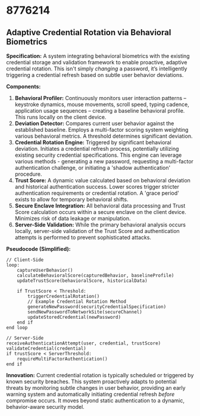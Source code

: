 # 8776214

## Adaptive Credential Rotation via Behavioral Biometrics

**Specification:** A system integrating behavioral biometrics with the existing credential storage and validation framework to enable proactive, adaptive credential rotation. This isn't simply *changing* a password, it’s intelligently triggering a credential refresh based on subtle user behavior deviations.

**Components:**

1.  **Behavioral Profiler:** Continuously monitors user interaction patterns – keystroke dynamics, mouse movements, scroll speed, typing cadence, application usage sequences – creating a baseline behavioral profile. This runs locally on the client device.
2.  **Deviation Detector:** Compares current user behavior against the established baseline. Employs a multi-factor scoring system weighting various behavioral metrics. A threshold determines significant deviation.
3.  **Credential Rotation Engine:** Triggered by significant behavioral deviation. Initiates a credential refresh process, potentially utilizing existing security credential specifications. This engine can leverage various methods - generating a new password, requesting a multi-factor authentication challenge, or initiating a 'shadow authentication' procedure.
4.  **Trust Score:** A dynamic value calculated based on behavioral deviation and historical authentication success. Lower scores trigger stricter authentication requirements or credential rotation.  A 'grace period' exists to allow for temporary behavioral shifts.
5.  **Secure Enclave Integration:** All behavioral data processing and Trust Score calculation occurs within a secure enclave on the client device. Minimizes risk of data leakage or manipulation.
6.  **Server-Side Validation:** While the primary behavioral analysis occurs locally, server-side validation of the Trust Score and authentication attempts is performed to prevent sophisticated attacks.

**Pseudocode (Simplified):**

```
// Client-Side
loop:
    captureUserBehavior()
    calculateBehavioralScore(capturedBehavior, baselineProfile)
    updateTrustScore(behavioralScore, historicalData)

    if TrustScore < Threshold:
        triggerCredentialRotation()
        // Example Credential Rotation Method
        generateNewPassword(securityCredentialSpecification)
        sendNewPasswordToNetworkSite(secureChannel)
        updateStoredCredential(newPassword)
    end if
end loop

// Server-Side
receiveAuthenticationAttempt(user, credential, trustScore)
validateCredential(credential)
if trustScore < ServerThreshold:
    requireMultiFactorAuthentication()
end if
```

**Innovation:**  Current credential rotation is typically scheduled or triggered by known security breaches. This system proactively adapts to potential threats by monitoring subtle changes in user behavior, providing an early warning system and automatically initiating credential refresh *before* compromise occurs. It moves beyond static authentication to a dynamic, behavior-aware security model.